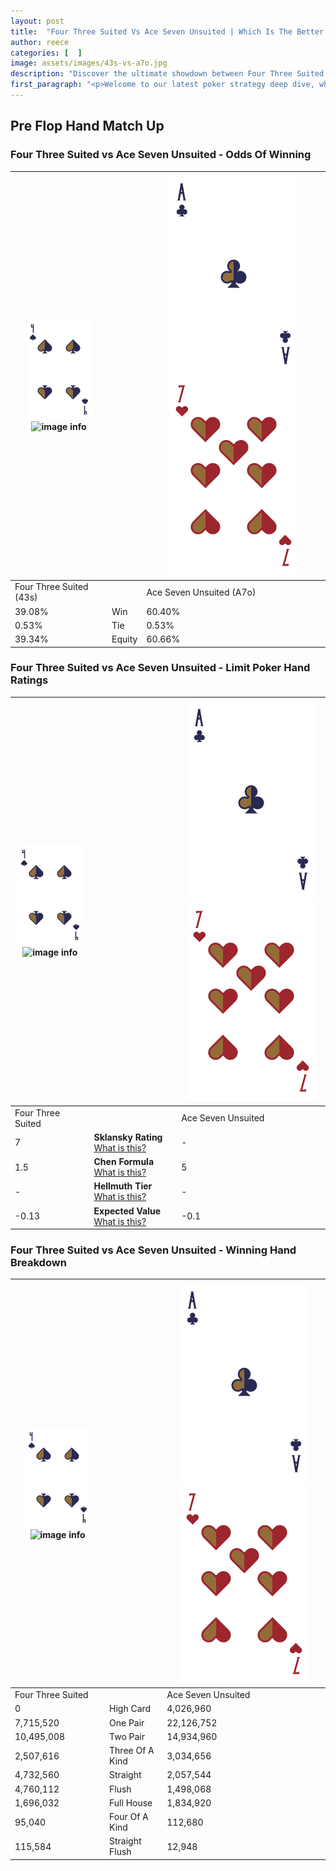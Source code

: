 ```yaml
---
layout: post
title:  "Four Three Suited Vs Ace Seven Unsuited | Which Is The Better Hand In Poker? A Complete Guide"
author: reece
categories: [  ]
image: assets/images/43s-vs-a7o.jpg
description: "Discover the ultimate showdown between Four Three Suited and Ace Seven Unsuited in poker! Uncover the odds, strategies, and scenarios where one hand triumphs over the other. Get ready to up your poker game with this thrilling analysis."
first_paragraph: "<p>Welcome to our latest poker strategy deep dive, where we're pitting two distinct hands against each other in a high-stakes showdown: Four Three Suited vs Ace Seven Unsuited.</p><p>In the dynamic world of poker, every decision counts, and knowing which hand holds the upper hand is key to your success at the table.</p><p>In this article, we'll dissect these two hands, explore the scenarios where one dominates the other, and equip you with the knowledge to make strategic choices that can tip the odds in your favor.</p><p>Get ready to unravel the intriguing dynamics of these poker hands and elevate your game to new heights.</p>"
---
```




[comment]: # (sp0)

## Pre Flop Hand Match Up

<div class="table hand-ratings" markdown="1"> 



### Four Three Suited vs Ace Seven Unsuited - Odds Of Winning


    
| ![image info](assets/images/hand1/4.png) ![image info](assets/images/hand1/3s.png) |  | ![image info](assets/images/hand2/A.png) ![image info](assets/images/hand2/7o.png) |
| -------- | -------- | -------- |
| Four Three Suited (43s) |  | Ace Seven Unsuited (A7o) |
| 39.08% | Win | 60.40% |
| 0.53% | Tie | 0.53% |
| 39.34% | Equity | 60.66% |




[comment]: # (sp1)



### Four Three Suited vs Ace Seven Unsuited - Limit Poker Hand Ratings


    
| ![image info](assets/images/hand1/4.png) ![image info](assets/images/hand1/3s.png) |  | ![image info](assets/images/hand2/A.png) ![image info](assets/images/hand2/7o.png) |
| -------- | -------- | -------- |
| Four Three Suited |  | Ace Seven Unsuited |
| 7 | **Sklansky Rating** [What is this?](/sklansky-rating-explained) | - |
| 1.5 | **Chen Formula** [What is this?](/chen-formula-explained) | 5 |
| - | **Hellmuth Tier** [What is this?](/Hellmuth-tier-explained) | - |
| -0.13 | **Expected Value** [What is this?](/expected-value-explained) | -0.1 |




[comment]: # (sp2)



### Four Three Suited vs Ace Seven Unsuited - Winning Hand Breakdown


    
| ![image info](assets/images/hand1/4.png) ![image info](assets/images/hand1/3s.png) |  | ![image info](assets/images/hand2/A.png) ![image info](assets/images/hand2/7o.png) |
| -------- | -------- | -------- |
| Four Three Suited |  | Ace Seven Unsuited |
| 0 | High Card | 4,026,960 |
| 7,715,520 | One Pair | 22,126,752 |
| 10,495,008 | Two Pair | 14,934,960 |
| 2,507,616 | Three Of A Kind | 3,034,656 |
| 4,732,560 | Straight | 2,057,544 |
| 4,760,112 | Flush | 1,498,068 |
| 1,696,032 | Full House | 1,834,920 |
| 95,040 | Four Of A Kind | 112,680 |
| 115,584 | Straight Flush | 12,948 |




[comment]: # (sp3)



</div>

[comment]: # (sp4)



[comment]: # (sp5)

